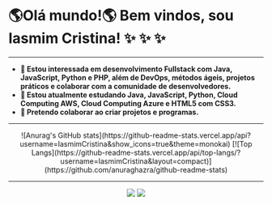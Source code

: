  #  :earth_americas:Olá mundo!:earth_americas: Bem vindos, sou Iasmim Cristina! ✨ ✨ ✨ 
 ***
 * __:sunrise_over_mountains: Estou interessada em desenvolvimento Fullstack com Java, JavaScript, Python e PHP, além de DevOps, métodos ágeis, projetos práticos e colaborar com a comunidade de desenvolvedores.__ 
 * __:stars: Estou atualmente estudando Java, JavaScript, Python, Cloud Computing AWS, Cloud Computing Azure e HTML5 com CSS3.__
 * __💞️ Pretendo colaborar ao criar projetos e programas.__
 ***
   <div align="center"> 
  ![Anurag's GitHub stats](https://github-readme-stats.vercel.app/api?username=IasmimCristina&show_icons=true&theme=monokai) [![Top Langs](https://github-readme-stats.vercel.app/api/top-langs/?username=IasmimCristina&layout=compact)](https://github.com/anuraghazra/github-readme-stats)
 </div>
 
  ***
  <div align="center"> 
  
 
  <a href = "mailto:iaasmimcristinaa@gmail.com"><img src="https://img.shields.io/badge/Gmail-D14836?style=for-the-badge&logo=gmail&logoColor=white" target="_blank"></a>
  <a href="https://www.linkedin.com/in/ias-cristina" target="_blank"><img src="https://img.shields.io/badge/-LinkedIn-%230077B5?style=for-the-badge&logo=linkedin&logoColor=white" target="_blank"></a> 
 
</div>

 

 



<!---
IasmimCristina/IasmimCristina is a ✨ special ✨ repository because its `README.md` (this file) appears on your GitHub profile.
You can click the Preview link to take a look at your changes.
--->
